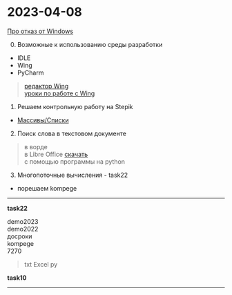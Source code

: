 # 2023-04-08  

[Про отказ от Windows](https://habr.com/ru/news/589871/)  

0) Возможные к использованию среды разработки  
- IDLE  
- Wing  
- PyCharm  
> [редактор Wing](https://wingware.com/downloads/wing-101)  
> [уроки по работе с Wing](https://www.youtube.com/watch?v=jmjTAXbH-SA&list=PL1DE477438120C9EF)  

1) Решаем контрольную работу на Stepik  
- [Массивы/Списки](https://stepik.org/lesson/416145/)  

2) Поиск слова в текстовом документе  
> в ворде  
> в Libre Office [скачать](https://ru.libreoffice.org/)  
> с помощью программы на python  

3) Многопоточные вычисления - task22  
- порешаем kompege  

---  

**task22**  

demo2023  
demo2022  
досроки  
kompege  
7270  
> txt
> Excel
> py


**task10**  

---  
